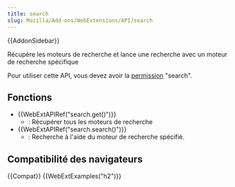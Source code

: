 ```yaml
---
title: search
slug: Mozilla/Add-ons/WebExtensions/API/search
---
```


{{AddonSidebar}}

Récupère les moteurs de recherche et lance une recherche avec un moteur de recherche spécifique

Pour utiliser cette API, vous devez avoir la [permission](/fr/Add-ons/WebExtensions/manifest.json/permissions) "search".

## Fonctions

- {{WebExtAPIRef("search.get()")}}
  - : Récupérer tous les moteurs de recherche
- {{WebExtAPIRef("search.search()")}}
  - : Recherche à l'aide du moteur de recherche spécifié.

## Compatibilité des navigateurs

{{Compat}} {{WebExtExamples("h2")}}
